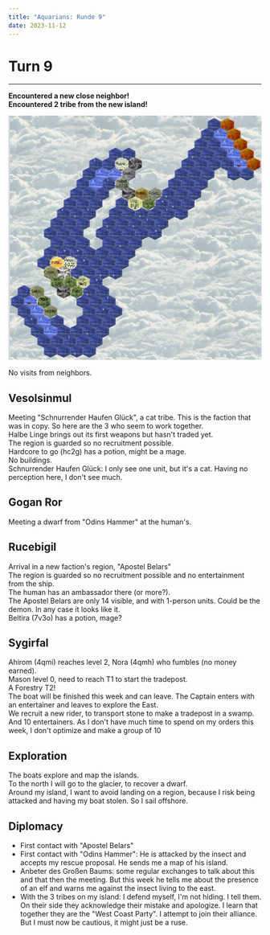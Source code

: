 ```yaml
---
title: "Aquarians: Runde 9"
date: 2023-11-12
---
```

# Turn 9
--------

**Encountered a new close neighbor!**  
**Encountered 2 tribe from the new island!**  

![Map turn 9](./map9.png "Map turn 9")

No visits from neighbors.

## Vesolsinmul
Meeting "Schnurrender Haufen Glück", a cat tribe. This is the faction that was in copy. So here are the 3 who seem to work together.  
Halbe Linge brings out its first weapons but hasn't traded yet.  
The region is guarded so no recruitment possible.  
Hardcore to go (hc2g) has a potion, might be a mage.  
No buildings.  
Schnurrender Haufen Glück: I only see one unit, but it's a cat. Having no perception here, I don't see much.  

## Gogan Ror
Meeting a dwarf from "Odins Hammer" at the human's.

## Rucebigil
Arrival in a new faction's region, "Apostel Belars"  
The region is guarded so no recruitment possible and no entertainment from the ship.  
The human has an ambassador there (or more?).  
The Apostel Belars are only 14 visible, and with 1-person units. Could be the demon. In any case it looks like it.  
Beltira (7v3o) has a potion, mage?  

## Sygirfal
Ahirom (4qmi) reaches level 2, Nora (4qmh) who fumbles (no money earned).  
Mason level 0, need to reach T1 to start the tradepost.  
A Forestry T2!  
The boat will be finished this week and can leave. The Captain enters with an entertainer and leaves to explore the East.  
We recruit a new rider, to transport stone to make a tradepost in a swamp.  
And 10 entertainers. As I don't have much time to spend on my orders this week, I don't optimize and make a group of 10  

## Exploration
The boats explore and map the islands.  
To the north I will go to the glacier, to recover a dwarf.  
Around my island, I want to avoid landing on a region, because I risk being attacked and having my boat stolen. So I sail offshore.

## Diplomacy
- First contact with "Apostel Belars"  
- First contact with "Odins Hammer": He is attacked by the insect and accepts my rescue proposal. He sends me a map of his island.  
- Anbeter des Großen Baums: some regular exchanges to talk about this and that then the meeting. But this week he tells me about the presence of an elf and warns me against the insect living to the east.  
- With the 3 tribes on my island: I defend myself, I'm not hiding. I tell them. On their side they acknowledge their mistake and apologize. I learn that together they are the "West Coast Party". I attempt to join their alliance.  
But I must now be cautious, it might just be a ruse.